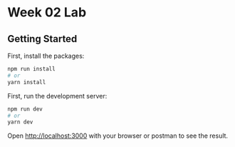 # Week 02 Lab

## Getting Started

First, install the packages:

```bash
npm run install
# or
yarn install
```

First, run the development server:

```bash
npm run dev
# or
yarn dev
```

Open [http://localhost:3000](http://localhost:3000) with your browser or postman to see the result.